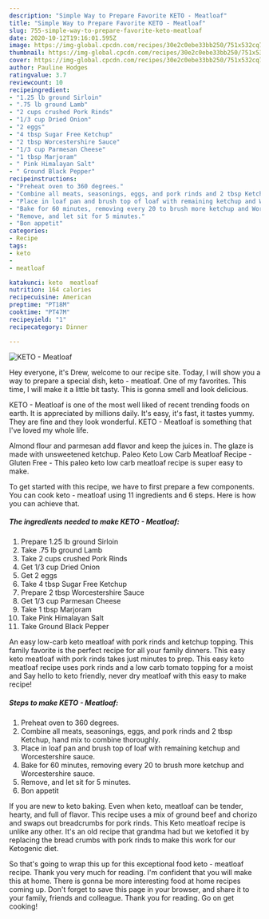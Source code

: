```yaml
---
description: "Simple Way to Prepare Favorite KETO - Meatloaf"
title: "Simple Way to Prepare Favorite KETO - Meatloaf"
slug: 755-simple-way-to-prepare-favorite-keto-meatloaf
date: 2020-10-12T19:16:01.595Z
image: https://img-global.cpcdn.com/recipes/30e2c0ebe33bb250/751x532cq70/keto-meatloaf-recipe-main-photo.jpg
thumbnail: https://img-global.cpcdn.com/recipes/30e2c0ebe33bb250/751x532cq70/keto-meatloaf-recipe-main-photo.jpg
cover: https://img-global.cpcdn.com/recipes/30e2c0ebe33bb250/751x532cq70/keto-meatloaf-recipe-main-photo.jpg
author: Pauline Hodges
ratingvalue: 3.7
reviewcount: 10
recipeingredient:
- "1.25 lb ground Sirloin"
- ".75 lb ground Lamb"
- "2 cups crushed Pork Rinds"
- "1/3 cup Dried Onion"
- "2 eggs"
- "4 tbsp Sugar Free Ketchup"
- "2 tbsp Worcestershire Sauce"
- "1/3 cup Parmesan Cheese"
- "1 tbsp Marjoram"
- " Pink Himalayan Salt"
- " Ground Black Pepper"
recipeinstructions:
- "Preheat oven to 360 degrees."
- "Combine all meats, seasonings, eggs, and pork rinds and 2 tbsp Ketchup, hand mix to combine thoroughly."
- "Place in loaf pan and brush top of loaf with remaining ketchup and Worcestershire sauce."
- "Bake for 60 minutes, removing every 20 to brush more ketchup and Worcestershire sauce."
- "Remove, and let sit for 5 minutes."
- "Bon appetit"
categories:
- Recipe
tags:
- keto
- 
- meatloaf

katakunci: keto  meatloaf 
nutrition: 164 calories
recipecuisine: American
preptime: "PT18M"
cooktime: "PT47M"
recipeyield: "1"
recipecategory: Dinner

---
```



![KETO - Meatloaf](https://img-global.cpcdn.com/recipes/30e2c0ebe33bb250/751x532cq70/keto-meatloaf-recipe-main-photo.jpg)

Hey everyone, it's Drew, welcome to our recipe site. Today, I will show you a way to prepare a special dish, keto - meatloaf. One of my favorites. This time, I will make it a little bit tasty. This is gonna smell and look delicious.

KETO - Meatloaf is one of the most well liked of recent trending foods on earth. It is appreciated by millions daily. It's easy, it's fast, it tastes yummy. They are fine and they look wonderful. KETO - Meatloaf is something that I've loved my whole life.

Almond flour and parmesan add flavor and keep the juices in. The glaze is made with unsweetened ketchup. Paleo Keto Low Carb Meatloaf Recipe - Gluten Free - This paleo keto low carb meatloaf recipe is super easy to make.


To get started with this recipe, we have to first prepare a few components. You can cook keto - meatloaf using 11 ingredients and 6 steps. Here is how you can achieve that.

<!--inarticleads1-->

##### The ingredients needed to make KETO - Meatloaf:

1. Prepare 1.25 lb ground Sirloin
1. Take .75 lb ground Lamb
1. Take 2 cups crushed Pork Rinds
1. Get 1/3 cup Dried Onion
1. Get 2 eggs
1. Take 4 tbsp Sugar Free Ketchup
1. Prepare 2 tbsp Worcestershire Sauce
1. Get 1/3 cup Parmesan Cheese
1. Take 1 tbsp Marjoram
1. Take  Pink Himalayan Salt
1. Take  Ground Black Pepper


An easy low-carb keto meatloaf with pork rinds and ketchup topping. This family favorite is the perfect recipe for all your family dinners. This easy keto meatloaf with pork rinds takes just minutes to prep. This easy keto meatloaf recipe uses pork rinds and a low carb tomato topping for a moist and Say hello to keto friendly, never dry meatloaf with this easy to make recipe! 

<!--inarticleads2-->

##### Steps to make KETO - Meatloaf:

1. Preheat oven to 360 degrees.
1. Combine all meats, seasonings, eggs, and pork rinds and 2 tbsp Ketchup, hand mix to combine thoroughly.
1. Place in loaf pan and brush top of loaf with remaining ketchup and Worcestershire sauce.
1. Bake for 60 minutes, removing every 20 to brush more ketchup and Worcestershire sauce.
1. Remove, and let sit for 5 minutes.
1. Bon appetit


If you are new to keto baking. Even when keto, meatloaf can be tender, hearty, and full of flavor. This recipe uses a mix of ground beef and chorizo and swaps out breadcrumbs for pork rinds. This Keto meatloaf recipe is unlike any other. It&#39;s an old recipe that grandma had but we ketofied it by replacing the bread crumbs with pork rinds to make this work for our Ketogenic diet. 

So that's going to wrap this up for this exceptional food keto - meatloaf recipe. Thank you very much for reading. I'm confident that you will make this at home. There is gonna be more interesting food at home recipes coming up. Don't forget to save this page in your browser, and share it to your family, friends and colleague. Thank you for reading. Go on get cooking!
